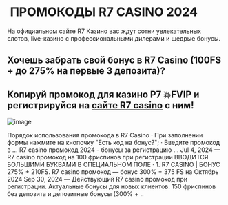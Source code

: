 # ️ ПРОМОКОДЫ R7 CASINO 2024

На официальном сайте R7 Казино вас ждут сотни увлекательных слотов, live-казино с профессиональными дилерами и щедрые бонусы.

## Хочешь забрать свой бонус в R7 Casino (100FS + до 275% на первые 3 депозита)? 

## Копируй промокод для казино Р7 💥FVIP   и регистрируйся на [сайте R7 casino](https://linkcasino.ru/r7_casino) с ним!

![image](https://github.com/user-attachments/assets/ccdc7460-161a-468a-9f65-89314a977f47)

 Порядок использования промокода в R7 Casino · При заполнении формы нажмите на кнопочку "Есть код на бонус?"; · Введите промокод в ... R7 casino промокод 2024 - бонусы за регистрацию ... Jul 4, 2024 — R7 casino промокод на 100 фриспинов при регистрации ВВОДИТСЯ БОЛЬШИМИ БУКВАМИ В СПЕЦИАЛЬНОМ ПОЛЕ · 1. R7 CASINO | БОНУС 275% + 210FS. R7 casino промокод — бонус 300% + 375 FS на Октябрь 2024 Sep 30, 2024 — Действующий R7 casino промокод при регистрации. Актуальные бонусы для новых клиентов: 150 фриспинов без депозита и депозитные бонусы (300% + ..
